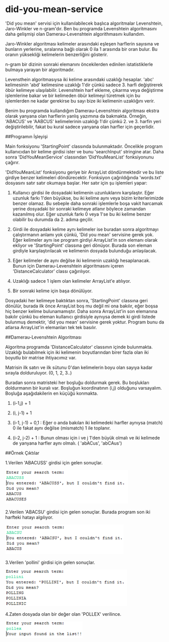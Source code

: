 # did-you-mean-service
'Did you mean' servisi için kullanılabilecek başlıca algoritmalar Levenshtein, Jaro-Winkler ve n-gram'dır. Ben bu programda Levenshtein algoritmasını daha gelişmişi olan Damerau-Levenshtein algorithmasını kullandım.

Jaro-Winkler algoritması kelimeler arasındaki eşleşen harflerin sayısına ve bunların yerlerine, sıralarına bağlı olarak 0 ila 1 arasında bir oran bulur. Bu oranın yüksekliği kelimelerin benzerliğini gösterir.

n-gram bir dizinin sonraki elemanını öncekilerden edinilen istatistiklerle bulmaya yarayan bir algoritmadır.

Levensthein algoritmasıysa iki kelime arasındaki uzaklığı hesaplar. 'abc' kelimesinin 'abd' kelimesine uzaklığı 1'dir çünkü sadece 3. harfi değiştirerek öbür kelimeye ulaşılabilir. Levenshtein harf ekleme, çıkarma veya değiştirme işlemlerine bakar ve bir kelimeden öbür kelimeyi türetmek için bu işlemlerden ne kadar gerekirse bu sayı bize iki kelimenin uzaklığını verir.

Benim bu programda kullandığım Damerau-Levenshtein algoritması ekstra olarak yanyana olan harflerin yanlış yazımına da bakmakta. Örneğin, 'ABACUS' ve 'AABCUS' kelimelerinin uzaklığı 1'dir çünkü 2. ve 3. harfin yeri değiştirilebilir, fakat bu kural sadece yanyana olan harfler için geçerlidir.

##Programın İşleyişi

Main fonksiyonu 'StartingPoint' classında bulunmaktadır. Öncelikle program kullanıcıdan bir kelime girdisi ister ve bunu 'searchInput' stringine atar. Daha sonra 'DidYouMeanService' classından 'DidYouMeanList' fonksiyonunu çağırır.

'DidYouMeanList' fonksiyonu geriye bir ArrayList döndürmektedir ve bu liste girdiye benzer kelimeleri döndürecektir. Fonksiyon çağrıldığında 'words.txt' dosyasını satır satır okumaya başlar. Her satır için şu işlemleri yapar:

1. Kullanıcı girdisi ile dosyadaki kelimenin uzunluklarını karşılaştır. Eğer uzunluk farkı 1'den büyükse, bu iki kelime aynı veya bizim kriterlerimizde benzer olamaz. Bu sebeple daha sonraki işlemlerle boşa vakit harcamak yerine dosyadaki bir sonraki kelimeye atlanır böylece zamandan kazanılmış olur. Eğer uzunluk farkı 0 veya 1'se bu iki kelime benzer olabilir bu durumda da 2. adıma geçilir.

2. Girdi ile dosyadaki kelime aynı kelimeler ise buradan sonra algoritmayı çalıştırmanın anlamı yok çünkü, 'Did you mean' servisine gerek yok. Eğer kelimeler aynı ise program girdiyi ArrayList'in son elemanı olarak ekliyor ve 'StartingPoint' classına geri dönüyor. Burada son eleman girdiyle karşılaştırılacak ve kelimenin dosyada bulunduğu anlaşılacak.

3. Eğer kelimeler de aynı değilse iki kelimenin uzaklığı hesaplanacak. Bunun için Damerau-Levenshtein algoritmasını içeren 'DistanceCalculator' classı çağırılıyor.

4. Uzaklığı sadece 1 işlem olan kelimeler ArrayList'e atılıyor.

5. Bir sonraki kelime için başa dönülüyor.

Dosyadaki her kelimeye baktıktan sonra, 'StartingPoint' classına geri dönülür, burada ilk önce ArrayList boş mu değil mi ona bakılır, eğer boşsa hiç benzer kelime bulunamamıştır. Daha sonra ArrayList'in son elemanına bakılır çünkü bu eleman kullanıcı girdisiyle aynıysa demek ki girdi listede bulunmuş demektir, 'did you mean' servisine gerek yoktur. Program bunu da atlarsa ArrayList'in elemanları tek tek basılır.

##Damerau-Levenshtein Algoritması

Algoritma programda 'DistanceCalculator' classının içinde bulunmakta. Uzaklığı bulabilmek için iki kelimenin boyutlarından birer fazla olan iki boyutlu bir matrise ihtiyacımız var. 

Matrisin ilk satırı ve ilk sütunu 0'dan kelimelerin boyu olan sayıya kadar sırayla dolduruluyor. (0, 1, 2, 3..)

Buradan sonra matristeki her boşluğu doldurmak gerek. Bu boşlukları doldurmanın bir kuralı var. Boşluğun koordinatının (i,j) olduğunu varsayalım. Boşluğa aşağıdakilerin en küçüğü konmakta.

1. (i-1,j) + 1

2. (i, j-1) + 1

3. (i-1, j-1) + 0,1 : Eğer o anda bakılan iki kelimedeki harfler aynıysa (match) 0 ile fakat aynı değilse (mismatch) 1 ile toplanır. 

4. (i-2, j-2) + 1 : Bunun olması için i ve j 1'den büyük olmalı ve iki kelimede de yanyana harfler aynı olmalı. ( 'abACus', 'abCAus')

##Örnek Çıktılar

1.Verilen 'ABACUSS' girdisi için gelen sonuçlar.

![abacuss](https://github.com/brkyataman/did-you-mean-service/blob/master/did-you-mean-abacus.PNG)

2.Verilen 'ABACSU' girdisi için gelen sonuçlar. Burada program son iki harfteki hatayı algılıyor.

![abacsu](https://github.com/brkyataman/did-you-mean-service/blob/master/did-you-mean-abacsu.PNG)

3.Verilen 'pollini' girdisi için gelen sonuçlar.

![pollini](https://github.com/brkyataman/did-you-mean-service/blob/master/did-you-mean-pollini.PNG)

4.Zaten dosyada olan bir değer olan 'POLLEX' verilince.

![pollex](https://github.com/brkyataman/did-you-mean-service/blob/master/pollex.PNG)
